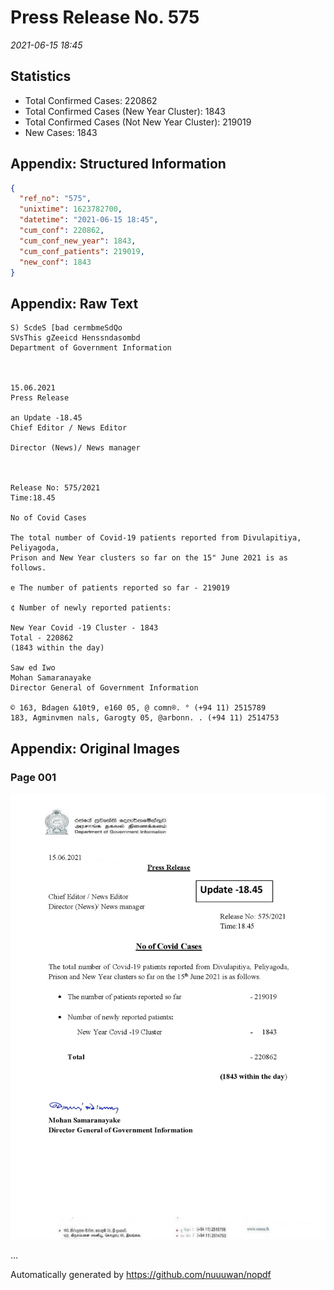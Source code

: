 
# Press Release No. 575
*2021-06-15 18:45*
## Statistics
* Total Confirmed Cases: 220862
* Total Confirmed Cases (New Year Cluster): 1843
* Total Confirmed Cases (Not New Year Cluster): 219019
* New Cases: 1843




## Appendix: Structured Information
```json
{
  "ref_no": "575",
  "unixtime": 1623782700,
  "datetime": "2021-06-15 18:45",
  "cum_conf": 220862,
  "cum_conf_new_year": 1843,
  "cum_conf_patients": 219019,
  "new_conf": 1843
}
```

## Appendix: Raw Text
```text
S) ScdeS [bad cermbmeSdQo
SVsThis gZeeicd Henssndasombd
Department of Government Information

 

15.06.2021
Press Release

an Update -18.45
Chief Editor / News Editor

Director (News)/ News manager

 

Release No: 575/2021
Time:18.45

No of Covid Cases

The total number of Covid-19 patients reported from Divulapitiya, Peliyagoda,
Prison and New Year clusters so far on the 15" June 2021 is as follows.

e The number of patients reported so far - 219019

¢ Number of newly reported patients:

New Year Covid -19 Cluster - 1843
Total - 220862
(1843 within the day)

Saw ed Iwo
Mohan Samaranayake
Director General of Government Information

© 163, Bdagen &10t9, e160 05, @ comn®. ° (+94 11) 2515789
183, Agminvmen nals, Garogty 05, @arbonn. . (+94 11) 2514753

```

## Appendix: Original Images

### Page 001

![page_no](https://raw.githubusercontent.com/nuuuwan/nopdf_data/main/nopdf.dgigovlk.ref575.page001.jpeg)
        

...

Automatically generated by https://github.com/nuuuwan/nopdf

    
    